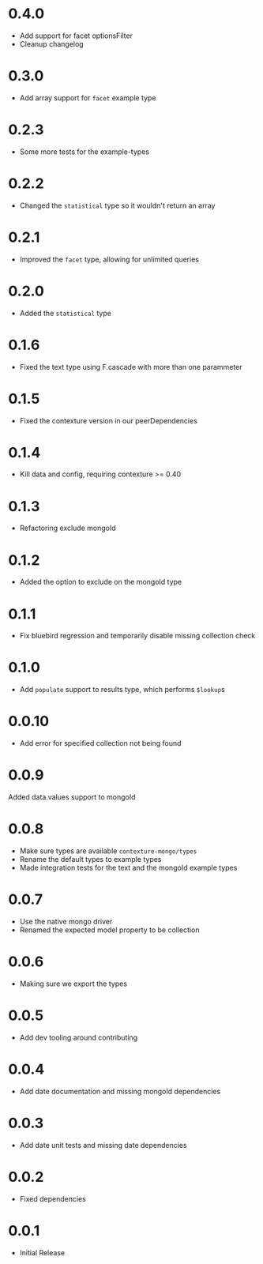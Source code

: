 # 0.4.0
* Add support for facet optionsFilter
* Cleanup changelog

# 0.3.0
* Add array support for `facet` example type

# 0.2.3
* Some more tests for the example-types

# 0.2.2
* Changed the `statistical` type so it wouldn't return an array

# 0.2.1
* Improved the `facet` type, allowing for unlimited queries

# 0.2.0
* Added the `statistical` type

# 0.1.6
* Fixed the text type using F.cascade with more than one parammeter

# 0.1.5
* Fixed the contexture version in our peerDependencies

# 0.1.4
* Kill data and config, requiring contexture >= 0.40

# 0.1.3
* Refactoring exclude mongoId

# 0.1.2
* Added the option to exclude on the mongoId type

# 0.1.1
* Fix bluebird regression and temporarily disable missing collection check

# 0.1.0
* Add `populate` support to results type, which performs `$lookup`s

# 0.0.10
* Add error for specified collection not being found

# 0.0.9
Added data.values support to mongoId

# 0.0.8
* Make sure types are available `contexture-mongo/types`
* Rename the default types to example types
* Made integration tests for the text and the mongoId example types

# 0.0.7
* Use the native mongo driver
* Renamed the expected model property to be collection

# 0.0.6
* Making sure we export the types

# 0.0.5
* Add dev tooling around contributing

# 0.0.4
* Add date documentation and missing mongoId dependencies

# 0.0.3
* Add date unit tests and missing date dependencies

# 0.0.2
* Fixed dependencies

# 0.0.1
* Initial Release
